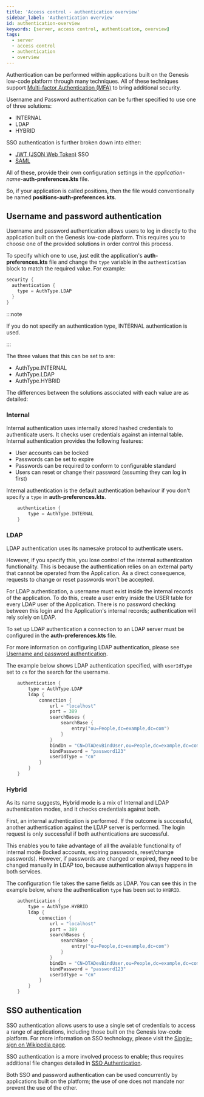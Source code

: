 ```yaml
---
title: 'Access control - authentication overview'
sidebar_label: 'Authentication overview'
id: authentication-overview
keywords: [server, access control, authentication, overview]
tags:
  - server
  - access control
  - authentication
  - overview
---
```



Authentication can be performed within applications built on the Genesis low-code platform through many techniques. All of these techniques support [Multi-factor Authentication (MFA)](https://en.wikipedia.org/wiki/Multi-factor_authentication) to bring additional security.

Username and Password authentication can be further specified to use one of three solutions:

* INTERNAL
* LDAP
* HYBRID

SSO authentication is further broken down into either:

* [JWT (JSON Web Token)](https://jwt.io/introduction) SSO
* [SAML](https://en.wikipedia.org/wiki/Security_Assertion_Markup_Language)

All of these, provide their own configuration settings in the _application-name-_**auth-preferences.kts** file.

So, if your application is called positions, then the file would conventionally be named **positions-auth-preferences.kts**.

## Username and password authentication

Username and password authentication allows users to log in directly to the application built on the Genesis low-code platform. This requires you to choose one of the provided solutions in order control this process.

To specify which one to use, just edit the application's **auth-preferences.kts** file and change the `type` variable in the `authentication` block to match the required value. For example:

```kotlin
security {
  authentication {
    type = AuthType.LDAP
  }
}
```

:::note

If you do not specify an authentication type, INTERNAL authentication is used.

:::

The three values that this can be set to are:

* AuthType.INTERNAL
* AuthType.LDAP
* AuthType.HYBRID

The differences between the solutions associated with each value are as detailed:

### Internal

Internal authentication uses internally stored hashed credentials to authenticate users. It checks user credentials against an internal table. Internal authentication provides the following features:

- User accounts can be locked
- Passwords can be set to expire
- Passwords can be required to conform to configurable standard
- Users can reset or change their password (assuming they can log in first)

Internal authentication is the default authentication behaviour if you don't specify a `type` in **auth-preferences.kts**.

```kotlin
    authentication {
        type = AuthType.INTERNAL
    }
```

### LDAP

LDAP authentication uses its namesake protocol to authenticate users. 

However, if you specify this, you lose control of the internal authentication functionality. This is because the authentication relies on an external party that cannot be operated from the Application. As a direct consequence, requests to change or reset passwords won't be accepted.

For LDAP authentication, a username must exist inside the internal records of the application. To do this, create a user entry inside the USER table for every LDAP user of the Application. There is no password checking between this login and the Application's internal records; authentication will rely solely on LDAP.

To set up LDAP authentication a connection to an LDAP server must be configured in the **auth-preferences.kts** file.

For more information on configuring LDAP authentication, please see [Username and password authentication](../../../server/access-control/password-authentication/#authentication).

The example below shows LDAP authentication specified, with `userIdType` set to `cn` for the search for the username.

```kotlin
    authentication {
        type = AuthType.LDAP
		ldap {
		    connection {
		        url = "localhost"
                port = 389
                searchBases {
				    searchBase {
                        entry("ou=People,dc=example,dc=com")
			        }
                }
                bindDn = "CN=DTADevBindUser,ou=People,dc=example,dc=com"
                bindPassword = "password123"
                userIdType = "cn"	
			}
		}
    }
```

### Hybrid

As its name suggests, Hybrid mode is a mix of Internal and LDAP authentication modes, and it checks credentials against both.

First, an internal authentication is performed. If the outcome is successful, another authentication against the LDAP server is performed. The login request is only successful if both authentications are successful.

This enables you to take advantage of all the available functionality of internal mode (locked accounts, expiring passwords, reset/change passwords). However, if passwords are changed or expired, they need to be changed manually in LDAP too, because authentication always happens in both services.

The configuration file takes the same fields as LDAP. You can see this in the example below, where the authentication `type` has been set to `HYBRID`.

```kotlin
    authentication {
        type = AuthType.HYBRID
        ldap {
		    connection {
		        url = "localhost"
                port = 389
                searchBases {
				    searchBase {
                        entry("ou=People,dc=example,dc=com")
			        }
                }
                bindDn = "CN=DTADevBindUser,ou=People,dc=example,dc=com"
                bindPassword = "password123"
                userIdType = "cn"	
			}
		}
    }
```

## SSO authentication

SSO authentication allows users to use a single set of credentials to access a range of applications, including those built on the Genesis low-code platform. For more information on SSO technology, please visit the [Single-sign on Wikipedia page](https://en.wikipedia.org/wiki/Single_sign-on).

SSO authentication is a more involved process to enable; thus requires additional file changes detailed in [SSO Authentication](../../../server/access-control/SSO-authentication/).

Both SSO and password authentication can be used concurrently by applications built on the platform; the use of one does not mandate nor prevent the use of the other.
